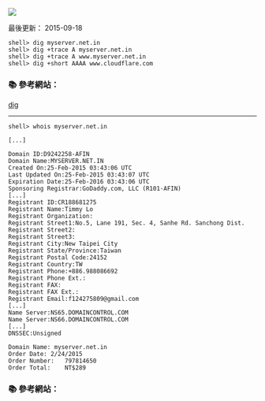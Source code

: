 ![](https://img1.wsimg.com/pc/img/1/trademark/registered/gd_logo.png)

最後更新： 2015-09-18                

```console
shell> dig myserver.net.in
shell> dig +trace A myserver.net.in
shell> dig +trace A www.myserver.net.in
shell> dig +short AAAA www.cloudflare.com
```

### :books: 參考網站：
[dig](https://dl.dropboxusercontent.com/u/4276183/docs/commands.html#dig)

---

```console
shell> whois myserver.net.in
```

```
[...]

Domain ID:D9242258-AFIN
Domain Name:MYSERVER.NET.IN
Created On:25-Feb-2015 03:43:06 UTC
Last Updated On:25-Feb-2015 03:43:07 UTC
Expiration Date:25-Feb-2016 03:43:06 UTC
Sponsoring Registrar:GoDaddy.com, LLC (R101-AFIN)
[...]
Registrant ID:CR188681275
Registrant Name:Timmy Lo
Registrant Organization:
Registrant Street1:No.5, Lane 191, Sec. 4, Sanhe Rd. Sanchong Dist.
Registrant Street2:
Registrant Street3:
Registrant City:New Taipei City
Registrant State/Province:Taiwan
Registrant Postal Code:24152
Registrant Country:TW
Registrant Phone:+886.988086692
Registrant Phone Ext.:
Registrant FAX:
Registrant FAX Ext.:
Registrant Email:f124275809@gmail.com
[...]
Name Server:NS65.DOMAINCONTROL.COM
Name Server:NS66.DOMAINCONTROL.COM
[...]
DNSSEC:Unsigned
```

```
Domain Name: myserver.net.in
Order Date:	2/24/2015
Order Number:	797814650
Order Total:	NT$289
```

### :books: 參考網站：
